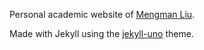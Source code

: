 Personal academic website of [Mengman Liu](https://GcarolD.github.io/).

Made with Jekyll using the [jekyll-uno](https://github.com/joshgerdes/jekyll-uno) theme.